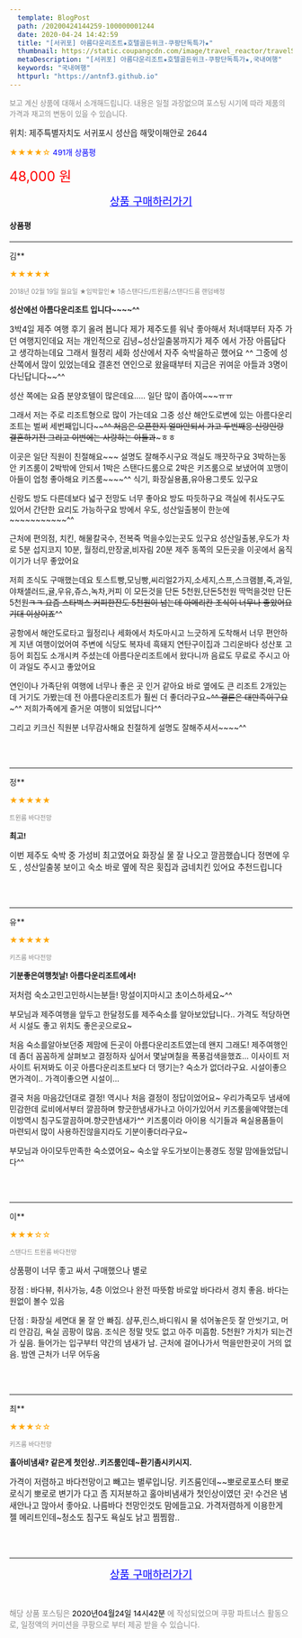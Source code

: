 ```yaml
---
  template: BlogPost
  path: /20200424144259-100000001244
  date: 2020-04-24 14:42:59
  title: "[서귀포] 아름다운리조트★호텔골든위크-쿠팡단독특가★"
  thumbnail: https://static.coupangcdn.com/image/travel_reactor/travelSeller/hotel/A00026604/a2a2646d-0476-46a8-bac8-cda05bd6d2a3.jpg
  metaDescription: "[서귀포] 아름다운리조트★호텔골든위크-쿠팡단독특가★,국내여행"
  keywords: "국내여행"
  httpurl: "https://antnf3.github.io"
---
```

  
<span style="color: #888;font-size:0.8rem">보고 계신 상품에 대해서 소개해드립니다.
내용은 일절 과장없으며 포스팅 시기에 따라 제품의 가격과 재고의 변동이 있을 수 있습니다.</span>
  
<span style="font-size: 0.9rem;">위치: 제주특별자치도 서귀포시 성산읍 해맞이해안로 2644 </span>
  
<span style="color: orange;">★★★★☆</span> <span style="color: blue;font-size: 0.85rem;">491개 상품평</span>
  
<span style="color: red;font-size: 1.5rem;">48,000 원</span>
  






<p align="center"><a href="http://me2.do/GLY9MHxm" style="font-size: 1.2rem; color: blue;">상품 구매하러가기</a></p>

#### 상품평
  
---
  
김**
    
<span style="color: orange;">★★★★★</span>
    
<span style="color: #888;font-size:0.7rem">2018년 02월 19일 월요일 ★임박할인★ 1층스탠다드/트윈룸/스탠다드룸 랜덤배정</span>
    
<span style="font-size:0.85rem">**성산에선 아름다운리조트 입니다~~~~^^**</span>
    
<span style="font-size: 0.9rem;">3박4일 제주 여행 후기 올려 봅니다
제가 제주도를 워낙 좋아해서 처녀때부터 자주 가던 여행지인데요
저는 개인적으로 김녕~성산일출봉까지가 제주 에서 가장 아름답다고 생각하는데요
그래서 월정리 세화 성산에서 자주 숙박을하곤 했어요 ^^
그중에 성산쪽에서 많이 있었는데요 결혼전 연인으로 왔을때부터 지금은 귀여운 아들과 3명이 다닌답니다~~^^

성산 쪽에는 요즘 분양호텔이 많은데요..... 일단 많이 좁아여~~~ㅠㅠ

그래서 저는 주로 리조트형으로 많이 가는데요
그중 성산 해안도로변에 있는 아름다운리조트는 벌써 세번째입니다~~~~^^
처음은 오픈한지 얼마안되서 가고 두번째응 신랑인랑 결혼하기전 그리고 이번에는 사랑하는 아들과~~~ㅎㅎ

이곳은 일단 직원이 친절해요~~~ 설명도 잘해주시구요
객실도 깨끗하구요
3박하는동안 키즈룸이 2박밖에 안되서 1박은 스탠다드룸으로 2박은 키즈룸으로 보냈어여
꼬맹이 아들이 업청 좋아해요 키즈룸~~~~^^  식기, 화장실용품,유아용그릇도 있구요

신랑도 방도 다른데보다 넓구 전망도 너무 좋아요
방도 따듯하구요 객실에 취사도구도 있어서 간단한 요리도 가능하구요
방에서 우도, 성산일출봉이 한눈에~~~~~~~~~~~^^ 

근처에 편의점, 치킨, 해물칼국수, 전복죽 먹을수있는곳도 있구요
성산일출봉,우도가 차로 5분 
섭지코지 10분, 월정리,만장굴,비자림 20분
제주 동쪽의 모든곳을 이곳에서 움직이기가 너무 좋았어요

저희 조식도 구매했는데요
토스트빵,모닝빵,씨리얼2가지,소세지,스프,스크램블,죽,과일,야채샐러드,귤,우유,쥬스,녹차,커피 
이 모든것을 단돈 5천원,단돈5천원 딱먹을것만 단돈 5천원~~~~ㅋㅋ
요즘 스타벅스 커피한잔도 5천원이 넘는데 아메리칸 조식이 너무나 좋았어요 기대 이상이죠~~~~^^

공항에서 해안도로타고 월정리나 세화에서 차도마시고 느긋하게 도착해서 너무 편안하게 지낸 여행이었어여
주변에 식당도 복자네 흑돼지 연탄구이집과 그리운바다 성산포 고등어 회집도 소개시켜 주셨는데
아름다운리조트에서 왔다니까 음료도 무료로 주시고 아이 과일도 주시고 좋았어요

연인이나 가족단위 여행에 너무나 좋은 곳 인거 같아요
바로 옆에도 큰 리조트 2개있는데 거기도 가봤는데 전 아름다운리조트가  훨씬 더 좋더라구요~~~^^ 
결론은 대만족이구요~~~^^
저희가족에게 즐거운 여행이 되었답니다^^

그리고 키크신 직원분 너무감사해요  친절하게 설명도 잘해주셔서~~~~^^</span>
    
<br>
<br>

---
  
정**
    
<span style="color: orange;">★★★★★</span>
    
<span style="color: #888;font-size:0.7rem">트윈룸 바다전망</span>
    
<span style="font-size:0.85rem">**최고!**</span>
    
<span style="font-size: 0.9rem;">이번 제주도 숙박 중 가성비 최고였어요
화장실 물 잘 나오고 깔끔했습니다
정면에 우도 , 성산일출봉 보이고
숙소 바로 옆에 작은 횟집과 굽네치킨 있어요
추천드립니다</span>
    
<br>
<br>

---
  
유**
    
<span style="color: orange;">★★★★★</span>
    
<span style="color: #888;font-size:0.7rem">키즈룸 바다전망</span>
    
<span style="font-size:0.85rem">**기분좋은여행첫날! 아름다운리조트에서!**</span>
    
<span style="font-size: 0.9rem;">저처럼  숙소고민고민하시는분들!
망설이지마시고 초이스하세요~^^

부모님과 제주여행을 앞두고 한달정도를 제주숙소를 알아보았답니다..  가격도 적당하면서 시설도 좋고 위치도 좋은곳으로요~ 

처음 숙소를알아보던중 제맘에 든곳이 아름다운리조트였는데 왠지 그래도! 제주여행인데 좀더 꼼꼼하게 살펴보고 결정하자 싶어서 몇날며칠을 폭풍검색을했죠...
이사이트 저사이트 뒤져봐도 이곳 아름다운리조트보다 더 땡기는? 숙소가 없더라구요. 
시설이좋으면가격이.. 가격이좋으면 시설이...

결국 처음 마음갔던대로 결정! 
역시나 처음 결정이 정답이었어요~ 
우리가족모두 냄새에민감한데 로비에서부터 깔끔하며 향긋한냄새가나고 아이가있어서 키즈룸을예약했는데 
이방역시 침구도깔끔하며.향긋한냄새가^^
키즈룸이라 아이용 식기들과 욕실용품들이 마련되서 
많이 사용하진않을지라도 기분이좋더라구요~

부모님과 아이모두만족한 숙소였어요~
숙소앞 우도가보이는풍경도 정말 맘에들었답니다^^</span>
    
<br>
<br>

---
  
이**
    
<span style="color: orange;">★★★☆☆</span>
    
<span style="color: #888;font-size:0.7rem">스탠다드 트윈룸 바다전망</span>
    

    
<span style="font-size: 0.9rem;">상품평이  너무 좋고 싸서  구매했으나 별로

장점 : 바다뷰,  취사가능, 4층  이었으나  완전  따뜻함
          바로앞  바다라서 경치  좋음.  바다는 원없이 볼수 있음

단점 : 화장실  세면대 물  잘 안 빠짐.  샴푸,린스,바디워시 물 섞어놓은듯         잘  안씻기고,  머리  안감김,  욕실 곰팡이 많음.   조식은 정말 맛도 없고 아주 미흡함. 5천원?  가치가  되는건가  싶음.  들어가는 입구부터 약간의 냄새가 남.  근처에 걸어나가서 먹을만한곳이  거의 없음.  밤엔  근처가  너무 어두움</span>
    
<br>
<br>

---
  
최**
    
<span style="color: orange;">★★★☆☆</span>
    
<span style="color: #888;font-size:0.7rem">키즈룸 바다전망</span>
    
<span style="font-size:0.85rem">**홀아비냄새? 같은게 첫인상..키즈룸인데~환기좀시키시지.**</span>
    
<span style="font-size: 0.9rem;">가격이 저렴하고 바다전망이고 빼고는 별루입니당. 키즈룸인데~~뽀로로포스터 뽀로로식기 뽀로로 변기가 다고 좀 지저분하고
홀아비냄새가 첫인상이였던 곳!
수건은 냄새안나고 많아서 좋아요.
나름바다 전망인것도 맘에들고요.
가격저렴하게 이용한게 젤 메리트인데~청소도 침구도 욕실도 낡고 찜찜함..</span>
    
<br>
<br>


  
---
  
<p align="center"><a href="http://me2.do/GLY9MHxm" style="font-size: 1.2rem; color: blue;">상품 구매하러가기</a></p>
  
<br>
  
<span style="font-size: 0.85rem; color: #888;">해당 상품 포스팅은 <span style="color: #000;"> 2020년04월24일 14시42분 </span> 에 작성되었으며 쿠팡 파트너스 활동으로, 일정액의 커미션을 쿠팡으로 부터 제공 받을 수 있습니다.</span>